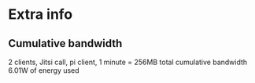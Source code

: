 # Extra info
## Cumulative bandwidth
2 clients, Jitsi call, pi client, 1 minute = 256MB total cumulative bandwidth   
6.01W of energy used

